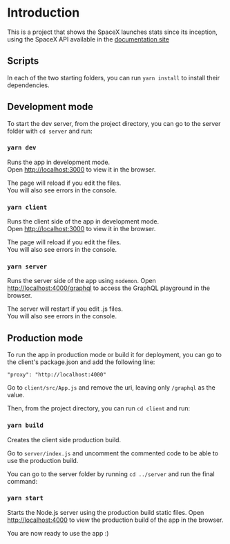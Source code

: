 # Introduction

This is a project that shows the SpaceX launches stats since its inception,
using the SpaceX API available in the [documentation site](https://docs.spacexdata.com/)

## Scripts

In each of the two starting folders, you can run `yarn install` to install their dependencies.

## Development mode

To start the dev server, from the project directory, you can go to the server folder with `cd server` and run:

### `yarn dev`

Runs the app in development mode. <br/>
Open [http://localhost:3000](http://localhost:3000) to view it in the browser.

The page will reload if you edit the files.<br/>
You will also see errors in the console.

### `yarn client`

Runs the client side of the app in development mode. <br/>
Open [http://localhost:3000](http://localhost:3000) to view it in the browser.

The page will reload if you edit the files.<br/>
You will also see errors in the console.

### `yarn server`

Runs the server side of the app using `nodemon`.
Open [http://localhost:4000/graphql](http://localhost:4000/graphql) to access the GraphQL playground in the browser.

The server will restart if you edit .js files.<br/>
You will also see errors in the console.

## Production mode

To run the app in production mode or build it for deployment, you can go to the client's package.json and add the following line:

`"proxy": "http://localhost:4000"`

Go to `client/src/App.js` and remove the uri, leaving only `/graphql` as the value.

Then, from the project directory, you can run `cd client` and run:

### `yarn build`

Creates the client side production build.

Go to `server/index.js` and uncomment the commented code to be able to use the production build.

You can go to the server folder by running `cd ../server` and run the final command:

### `yarn start`

Starts the Node.js server using the production build static files.
Open [http://localhost:4000](http://localhost:4000) to view the production build of the app in the browser.

You are now ready to use the app :)
